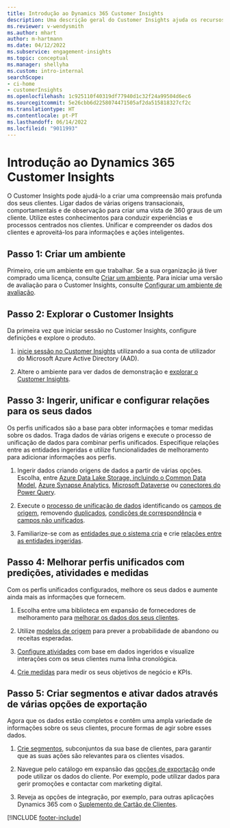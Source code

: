 ```yaml
---
title: Introdução ao Dynamics 365 Customer Insights
description: Uma descrição geral do Customer Insights ajuda os recursos a começar rapidamente.
ms.reviewer: v-wendysmith
ms.author: mhart
author: m-hartmann
ms.date: 04/12/2022
ms.subservice: engagement-insights
ms.topic: conceptual
ms.manager: shellyha
ms.custom: intro-internal
searchScope:
- ci-home
- customerInsights
ms.openlocfilehash: 1c925110f40319df77940d1c32f24a99504d6ec6
ms.sourcegitcommit: 5e26cbb6d2258074471505af2da515818327cf2c
ms.translationtype: HT
ms.contentlocale: pt-PT
ms.lasthandoff: 06/14/2022
ms.locfileid: "9011993"
---
```

# <a name="get-started-with-dynamics-365-customer-insights"></a>Introdução ao Dynamics 365 Customer Insights

O Customer Insights pode ajudá-lo a criar uma compreensão mais profunda dos seus clientes. Ligar dados de várias origens transacionais, comportamentais e de observação para criar uma vista de 360 graus de um cliente. Utilize estes conhecimentos para conduzir experiências e processos centrados nos clientes. Unificar e compreender os dados dos clientes e aproveitá-los para informações e ações inteligentes.

## <a name="step-1-create-an-environment"></a>Passo 1: Criar um ambiente

Primeiro, crie um ambiente em que trabalhar. Se a sua organização já tiver comprado uma licença, consulte [Criar um ambiente](create-environment.md). Para iniciar uma versão de avaliação para o Customer Insights, consulte [Configurar um ambiente de avaliação](trial-signup.md).

## <a name="step-2-explore-customer-insights"></a>Passo 2: Explorar o Customer Insights

Da primeira vez que iniciar sessão no Customer Insights, configure definições e explore o produto.

1. [inicie sessão no Customer Insights](https://home.ci.ai.dynamics.com) utilizando a sua conta de utilizador do Microsoft Azure Active Directory (AAD).

1. Altere o ambiente para ver dados de demonstração e [explorar o Customer Insights](home.md).

## <a name="step-3-ingest-unify-and-set-up-relationships-for-your-data"></a>Passo 3: Ingerir, unificar e configurar relações para os seus dados

Os perfis unificados são a base para obter informações e tomar medidas sobre os dados. Traga dados de várias origens e execute o processo de unificação de dados para combinar perfis unificados. Especifique relações entre as entidades ingeridas e utilize funcionalidades de melhoramento para adicionar informações aos perfis.

1. Ingerir dados criando origens de dados a partir de várias opções. Escolha, entre [Azure Data Lake Storage, incluindo o Common Data Model](connect-common-data-model.md), [Azure Synapse Analytics](connect-synapse.md), [Microsoft Dataverse](connect-dataverse-managed-lake.md) ou [conectores do Power Query](connect-power-query.md).

1. Execute o [processo de unificação de dados](data-unification.md) identificando os [campos de origem](map-entities.md), removendo [duplicados](remove-duplicates.md), [condições de correspondência](match-entities.md) e [campos não unificados](merge-entities.md).

1. Familiarize-se com as [entidades que o sistema cria](entities.md) e crie [relações entre as entidades ingeridas](relationships.md).

## <a name="step-4-enhance-unified-profiles-with-predictions-activities-and-measures"></a>Passo 4: Melhorar perfis unificados com predições, atividades e medidas

Com os perfis unificados configurados, melhore os seus dados e aumente ainda mais as informações que fornecem.

1. Escolha entre uma biblioteca em expansão de fornecedores de melhoramento para [melhorar os dados dos seus clientes](enrichment-hub.md).

1. Utilize [modelos de origem](predictions-overview.md) para prever a probabilidade de abandono ou receitas esperadas.

1. [Configure atividades](activities.md) com base em dados ingeridos e visualize interações com os seus clientes numa linha cronológica.

1. [Crie medidas](measures.md) para medir os seus objetivos de negócio e KPIs.

## <a name="step-5-create-segments-and-activate-data-through-various-export-options"></a>Passo 5: Criar segmentos e ativar dados através de várias opções de exportação

Agora que os dados estão completos e contêm uma ampla variedade de informações sobre os seus clientes, procure formas de agir sobre esses dados.

1. [Crie segmentos](segments.md), subconjuntos da sua base de clientes, para garantir que as suas ações são relevantes para os clientes visados.

1. Navegue pelo catálogo em expansão das [opções de exportação](export-destinations.md) onde pode utilizar os dados do cliente. Por exemplo, pode utilizar dados para gerir promoções e contactar com marketing digital.

1. Reveja as opções de integração, por exemplo, para outras aplicações Dynamics 365 com o [Suplemento de Cartão de Clientes](customer-card-add-in.md).  


[!INCLUDE [footer-include](includes/footer-banner.md)]
